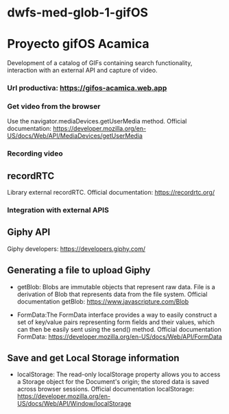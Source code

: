 # dwfs-med-glob-1-gifOS

# Proyecto gifOS Acamica

Development of a catalog of GIFs containing search functionality, interaction with an external API and capture of video.

### Url productiva: https://gifos-acamica.web.app

### Get video from the browser

Use the navigator.mediaDevices.getUserMedia method.
Official documentation: https://developer.mozilla.org/en-US/docs/Web/API/MediaDevices/getUserMedia

### Recording video

## recordRTC

Library external recordRTC.
Official documentation: https://recordrtc.org/

### Integration with external APIS

## Giphy API

Giphy developers: https://developers.giphy.com/

## Generating a file to upload Giphy

- getBlob: Blobs are immutable objects that represent raw data. File is a derivation of Blob that represents data from the file system.
  Official documentation getBlob: https://www.javascripture.com/Blob

- FormData:The FormData interface provides a way to easily construct a set of key/value pairs representing form fields and their values, which can then be easily sent using the send() method.
  Official documentation FormData: https://developer.mozilla.org/en-US/docs/Web/API/FormData

## Save and get Local Storage information

- localStorage: The read-only localStorage property allows you to access a Storage object for the Document's origin; the stored data is saved across browser sessions.
  Official documentation localStorage: https://developer.mozilla.org/en-US/docs/Web/API/Window/localStorage
